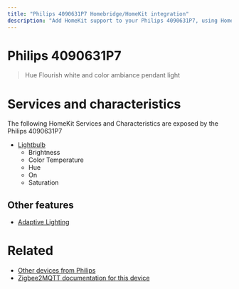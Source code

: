 ```yaml
---
title: "Philips 4090631P7 Homebridge/HomeKit integration"
description: "Add HomeKit support to your Philips 4090631P7, using Homebridge, Zigbee2MQTT and homebridge-z2m."
---
```

<!---
This file has been GENERATED using src/docgen/docgen.ts
DO NOT EDIT THIS FILE MANUALLY!
-->
# Philips 4090631P7
> Hue Flourish white and color ambiance pendant light


# Services and characteristics
The following HomeKit Services and Characteristics are exposed by
the Philips 4090631P7

* [Lightbulb](../../light.md)
  * Brightness
  * Color Temperature
  * Hue
  * On
  * Saturation

## Other features
* [Adaptive Lighting](../../light.md)

# Related
* [Other devices from Philips](../index.md#philips)
* [Zigbee2MQTT documentation for this device](https://www.zigbee2mqtt.io/devices/4090631P7.html)